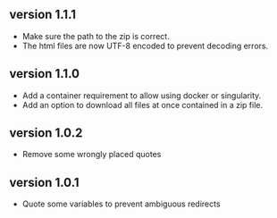 version 1.1.1
-------------
+ Make sure the path to the zip is correct.
+ The html files are now UTF-8 encoded to prevent decoding errors.

version 1.1.0
-------------
+ Add a container requirement to allow using docker or singularity.
+ Add an option to download all files at once contained in a zip file.

version 1.0.2
-------------
+ Remove some wrongly placed quotes

version 1.0.1
---------------
+ Quote some variables to prevent ambiguous redirects
